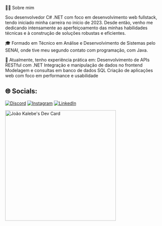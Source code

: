 👨‍💻 Sobre mim

Sou desenvolvedor C# .NET com foco em desenvolvimento web fullstack, tendo iniciado minha carreira no início de 2023. Desde então, venho me dedicando intensamente ao aperfeiçoamento das minhas habilidades técnicas e à construção de soluções robustas e eficientes.

🎓 Formado em Técnico em Análise e Desenvolvimento de Sistemas pelo SENAI, onde tive meu segundo contato com programação,  com Java.

🚀 Atualmente, tenho experiência prática em:
Desenvolvimento de APIs RESTful com .NET
Integração e manipulação de dados no frontend
Modelagem e consultas em banco de dados SQL
Criação de aplicações web com foco em performance e usabilidade


## 🌐 Socials:
[![Discord](https://img.shields.io/badge/Discord-%237289DA.svg?logo=discord&logoColor=white)](https://discord.gg/Kalebe#8473) [![Instagram](https://img.shields.io/badge/Instagram-%23E4405F.svg?logo=Instagram&logoColor=white)](https://instagram.com/biiinh0) [![LinkedIn](https://img.shields.io/badge/LinkedIn-%230077B5.svg?logo=linkedin&logoColor=white)](https://www.linkedin.com/in/joao-kalebe-junior/) 

<a href="https://app.daily.dev/jkalebe"><img src="https://api.daily.dev/devcards/v2/1RvEzHDgQSja2AemoMBXp.png?r=qps" width="356" alt="João Kalebe's Dev Card"/></a>
